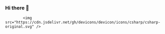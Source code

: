 ### Hi there 👋


            <img src="https://cdn.jsdelivr.net/gh/devicons/devicon/icons/csharp/csharp-original.svg" />
          

